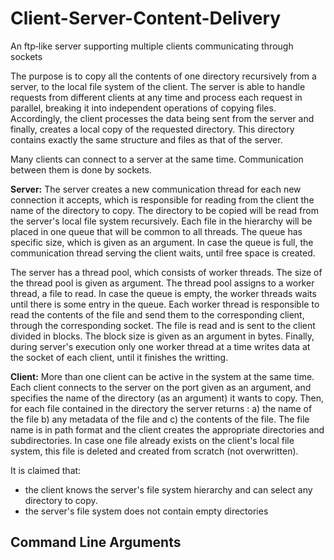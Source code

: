 # Client-Server-Content-Delivery
An ftp‑like server supporting multiple clients communicating through sockets

The purpose is to copy all the contents of one directory recursively from a server, to the local file system of the client.
The server is able to handle requests from different clients at any time and process each request in parallel, breaking it into independent operations of copying files. Accordingly, the client processes the data being sent from the server and finally, creates a local copy of the requested directory. This directory contains exactly the same structure and files as that of the server. 

Many clients can connect to a server at the same time. Communication between them is done by sockets.

**Server:** The server creates a new communication thread for each new connection it accepts, which is responsible for reading from the client the name of the directory to copy. The directory to be copied will be read from the server's local file system recursively. Each file in the hierarchy will be placed in one queue that will be common to all threads. The queue has specific size, which is given as an argument. In case the queue is full, the communication thread serving the client waits, until free space is created.

The server has a thread pool, which consists of worker threads. The size of the thread pool is given as argument. The thread pool assigns to a worker thread, a file to read. In case the queue is empty, the worker threads waits until there is some entry in the queue. Each worker thread is responsible to read the contents of the file and send them to the corresponding client, through the corresponding socket. The file is read and is sent to the client divided in blocks. The block size is given as an argument in bytes. Finally, during server's execution only one worker thread at a time writes data at the socket of each client, until it finishes the writting.

**Client:** More than one client can be active in the system at the same time. Each client connects to the server on the port given as an argument, and specifies the name of the directory (as an argument) it wants to copy. Then, for each file contained in the directory the server returns : a) the name of the file b) any metadata of the file and c) the contents of the file. The file name is in path format and the client creates the appropriate directories and subdirectories. In case one file already exists on the client's local file system, this file is deleted and created from scratch (not overwritten).

It is claimed that: 
* the client knows the server's file system hierarchy and can select any directory to copy.
* the server's file system does not contain empty directories

## **Command Line Arguments**
